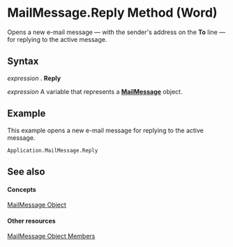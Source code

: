 
# MailMessage.Reply Method (Word)

Opens a new e-mail message — with the sender's address on the  **To** line — for replying to the active message.


## Syntax

 _expression_ . **Reply**

 _expression_ A variable that represents a **[MailMessage](d0109969-27f7-0180-c56d-5b49a3f0171b.md)** object.


## Example

This example opens a new e-mail message for replying to the active message.


```
Application.MailMessage.Reply
```


## See also


#### Concepts


[MailMessage Object](d0109969-27f7-0180-c56d-5b49a3f0171b.md)
#### Other resources


[MailMessage Object Members](7e52ff10-90a9-5752-5adb-c70de2837165.md)
